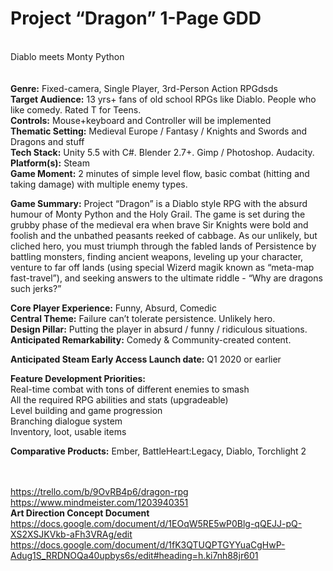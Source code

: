 <h1>Project “Dragon” 1-Page GDD</h1><br>
Diablo meets Monty Python<br>
<br>
<br>
<b>Genre:</b> Fixed-camera, Single Player, 3rd-Person Action RPGdsds<br>
<b>Target Audience:</b> 13 yrs+ fans of old school RPGs like Diablo. People who like comedy. Rated T for Teens.<br>
<b>Controls:</b> Mouse+keyboard and Controller will be implemented<br>
<b>Thematic Setting:</b> Medieval Europe / Fantasy / Knights and Swords and Dragons and stuff<br>
<b>Tech Stack:</b> Unity 5.5 with C#. Blender 2.7+. Gimp / Photoshop. Audacity.<br>
<b>Platform(s):</b> Steam<br>
<b>Game Moment:</b> 2 minutes of simple level flow, basic combat (hitting and taking damage) with multiple enemy types.<br>
<p>
<b>Game Summary:</b> Project “Dragon” is a Diablo style RPG with the absurd humour of Monty Python and the Holy Grail. The game is set during the grubby phase of the medieval era when brave Sir Knights were bold and foolish and the unbathed peasants reeked of cabbage. As our unlikely, but cliched hero, you must triumph through the fabled lands of Persistence by battling monsters, finding ancient weapons, leveling up your character, venture to far off lands (using special Wizerd magik known as “meta-map fast-travel”), and seeking answers to the ultimate riddle - “Why are dragons such jerks?”
</p>
<p>
<b>Core Player Experience:</b> Funny, Absurd, Comedic<br>
<b>Central Theme:</b> Failure can’t tolerate persistence. Unlikely hero.<br>
<b>Design Pillar:</b> Putting the player in absurd / funny / ridiculous situations.<br>
<b>Anticipated Remarkability:</b> Comedy & Community-created content.<br>
</p>
<b>Anticipated Steam Early Access Launch date:</b> Q1 2020 or earlier<br>
<p>
  <b>Feature Development Priorities:</b><br>
Real-time combat with tons of different enemies to smash<br>
All the required RPG abilities and stats (upgradeable)<br>
Level building and game progression<br>
Branching dialogue system<br>
Inventory, loot, usable items<br> 
</p>
<b>Comparative Products:</b> Ember, BattleHeart:Legacy, Diablo, Torchlight 2 <br>
<br>


<br>https://trello.com/b/9OvRB4p6/dragon-rpg
<br>https://www.mindmeister.com/1203940351
<br><b>Art Direction Concept Document</b>
<br>https://docs.google.com/document/d/1EOqW5RE5wP0Blg-qQEJJ-pQ-XS2XSJKVkb-aFh3VRAg/edit
<br>https://docs.google.com/document/d/1fK3QTUQPTGYYuaCgHwP-Adug1S_RRDNOQa40upbys6s/edit#heading=h.ki7nh88jr601

